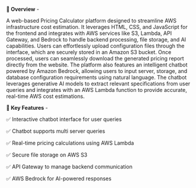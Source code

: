 **📝 Overview** - 

A web-based Pricing Calculator platform designed to streamline AWS infrastructure cost estimation. It leverages HTML, CSS, and JavaScript for the frontend and integrates with AWS services like S3, Lambda, API Gateway, and Bedrock to handle backend processing, file storage, and AI capabilities. 
Users can effortlessly upload configuration files through the interface, which are securely stored in an Amazon S3 bucket. Once processed, users can seamlessly download the generated pricing report directly from the website.
The platform also features an intelligent chatbot powered by Amazon Bedrock, allowing users to input server, storage, and database configuration requirements using natural language. The chatbot leverages generative AI models to extract relevant specifications from user queries and integrates with an AWS Lambda function to provide accurate, real-time AWS cost estimations.


**🎯 Key Features** -

✅ Interactive chatbot interface for user queries

✅ Chatbot supports multi server queries

✅ Real-time pricing calculations using AWS Lambda

✅ Secure file storage on AWS S3

✅ API Gateway to manage backend communication

✅ AWS Bedrock for AI-powered responses
